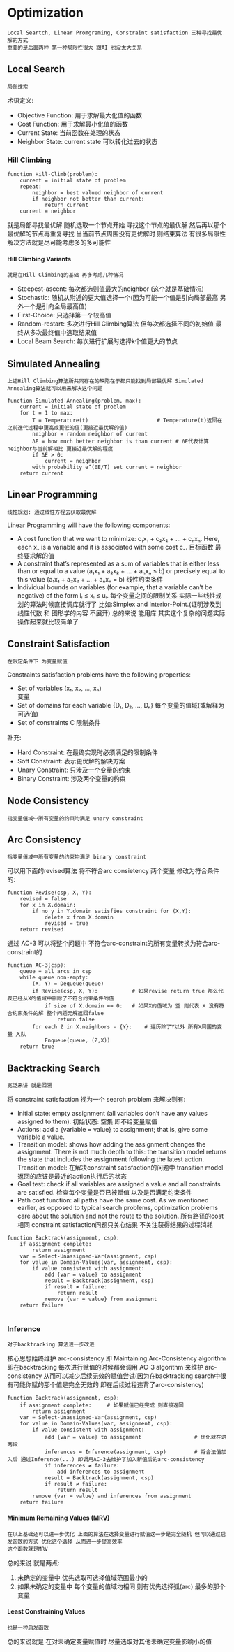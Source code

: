 # Optimization
    Local Seartch, Linear Promgraming, Constraint satisfaction 三种寻找最优解的方式
    重要的是后面两种 第一种局限性很大 跟AI 也没太大关系
## Local Search
    局部搜索
术语定义:
- Objective Function: 用于求解最大化值的函数
- Cost Function: 用于求解最小化值的函数
- Current State: 当前函数在处理的状态
- Neighbor State:  current state 可以转化过去的状态

### Hill Climbing
```
function Hill-Climb(problem):   
    current = initial state of problem
    repeat:
        neighbor = best valued neighbor of current
        if neighbor not better than current:
            return current
    current = neighbor
```
就是局部寻找最优解 随机选取一个节点开始 寻找这个节点的最优解 然后再以那个最优解的节点再重复寻找 当当前节点周围没有更优解时 则结束算法
有很多局限性 解决方法就是尽可能考虑多的多可能性
#### Hill Climbing Variants
    就是在Hill Climbing的基础 再多考虑几种情况
- Steepest-ascent: 每次都选则值最大的neighbor (这个就是基础情况)
- Stochastic: 随机从附近的更大值选择一个(因为可能一个值是引向局部最高 另外一个是引向全局最高值)
- First-Choice: 只选择第一个较高值
- Random-restart: 多次进行Hill Climbing算法 但每次都选择不同的初始值 最终从多次最终值中选取结果值
- Local Beam Search: 每次进行扩展时选择k个值更大的节点

## Simulated Annealing
    上述Hill Climbing算法所共同存在的缺陷在于都只能找到局部最优解 Simulated Annealing算法就可以用来解决这个问题 
```
function Simulated-Annealing(problem, max):
    current = initial state of problem
    for t = 1 to max:
        T = Temperature(t)                      # Temperature(t)返回在之前迭代过程中更高或更低的值(更接近最优解的值)
        neighbor = random neighbor of current   
        ΔE = how much better neighbor is than current # ΔE代表计算neighbor与当前解相比 更接近最优解的程度
        if ΔE > 0:
            current = neighbor
        with probability e^(ΔE/T) set current = neighbor    
    return current
```

## Linear Programming
    线性规划: 通过线性方程去获取最优解
Linear Programming will have the following components:
- A cost function that we want to minimize: c₁x₁ + c₂x₂ + … + cₙxₙ. Here, each x₋ is a variable and it is associated with some cost c₋.
    目标函数  最终要求解的值
- A constraint that’s represented as a sum of variables that is either less than or equal to a value (a₁x₁ + a₂x₂ + … + aₙxₙ ≤ b) or precisely equal to this value (a₁x₁ + a₂x₂ + … + aₙxₙ = b)
    线性约束条件
- Individual bounds on variables (for example, that a variable can’t be negative) of the form lᵢ ≤ xᵢ ≤ uᵢ.
    每个变量之间的限制关系
实际一些线性规划的算法时候直接调库就行了 比如:Simplex and Interior-Point.(证明涉及到线性代数 和 图形学的内容 不展开)
总的来说 能用库 其实这个复杂的问题实际操作起来就比较简单了

## Constraint Satisfaction
    在限定条件下 为变量赋值
Constraints satisfaction problems have the following properties:
- Set of variables (x₁, x₂, …, xₙ)  
    变量
- Set of domains for each variable {D₁, D₂, …, Dₙ}
    每个变量的值域(或解释为可选值)
- Set of constraints C
    限制条件

补充:
- Hard Constraint: 在最终实现时必须满足的限制条件
- Soft Constraint: 表示更优解的解决方案
- Unary Constraint: 只涉及一个变量的约束
- Binary Constraint: 涉及两个变量的约束

## Node Consistency
    指变量值域中所有变量的约束均满足 unary constraint

## Arc Consistency
    指变量值域中所有变量的约束均满足 binary constraint
可以用下面的revised算法 将不符合arc consietency 两个变量 修改为符合条件的:
```
function Revise(csp, X, Y):
    revised = false
    for x in X.domain:
        if no y in Y.domain satisfies constraint for (X,Y):
            delete x from X.domain
            revised = true
    return revised
```

通过 AC-3 可以将整个问题中 不符合arc-constraint的所有变量转换为符合arc-constraint的
```
function AC-3(csp):
    queue = all arcs in csp
    while queue non-empty:
        (X, Y) = Dequeue(queue)
        if Revise(csp, X, Y):           # 如果revise return true 那么代表已经从X的值域中删除了不符合约束条件的值
            if size of X.domain == 0:   # 如果X的值域为 空 则代表 X 没有符合约束条件的解 整个问题无解返回false
                return false
        for each Z in X.neighbors - {Y}:    # 遍历除了Y以外 所有X周围的变量 入队
            Enqueue(queue, (Z,X))
    return true
```
## Backtracking Search
    宽泛来讲 就是回溯
将 constraint satisfaction 视为一个 search problem 来解决则有:
- Initial state: empty assignment (all variables don’t have any values assigned to them).
    初始状态: 空集 即不给变量赋值
- Actions: add a {variable = value} to assignment; that is, give some variable a value.
- Transition model: shows how adding the assignment changes the assignment. 
There is not much depth to this: the transition model returns the state that includes the assignment following the latest action.
    Transition model: 在解决constraint satisfaction的问题中 transition model返回的应该是最近的action执行后的状态
- Goal test: check if all variables are assigned a value and all constraints are satisfied.
    检查每个变量是否已被赋值 以及是否满足约束条件
- Path cost function: all paths have the same cost. As we mentioned earlier, 
as opposed to typical search problems, optimization problems care about the solution and not the route to the solution.
    所有路径的cost相同 constraint satisfaction问题只关心结果 不关注获得结果的过程消耗

```
function Backtrack(assignment, csp): 
    if assignment complete:
        return assignment
    var = Select-Unassigned-Var(assignment, csp)
    for value in Domain-Values(var, assignment, csp):
        if value consistent with assignment:
            add {var = value} to assignment
            result = Backtrack(assignment, csp)
            if result ≠ failure:
                return result
            remove {var = value} from assignment
    return failure
   
```
### Inference
    对于backtracking 算法进一步改进
核心思想始终维护 arc-consistency 即 Maintaining Arc-Consistency algorithm
即在backtracking 每次进行赋值的时候都会调用 AC-3 algorithm 来维护 arc-consistency 
从而可以减少后续无效的赋值尝试(因为在backtracking search中很有可能你赋的那个值是完全无效的 即在后续过程违背了arc-consistency)
```
function Backtrack(assignment, csp):
    if assignment complete:     # 如果赋值已经完成 则直接返回 
        return assignment
    var = Select-Unassigned-Var(assignment, csp)
    for value in Domain-Values(var, assignment, csp):
        if value consistent with assignment:
            add {var = value} to assignment                 # 优化就在这两段
            inferences = Inference(assignment, csp)         # 将合法值加入后 通过Inference(...) 即调用AC-3去维护了加入新值后的arc-consistency 
            if inferences ≠ failure:
                add inferences to assignment
            result = Backtrack(assignment, csp)
            if result ≠ failure:
                return result
        remove {var = value} and inferences from assignment
    return failure
```
#### Minimum Remaining Values (MRV) 
    在以上基础还可以进一步优化 上面的算法在选择变量进行赋值这一步是完全随机 但可以通过启发函数的方式 优化这个选择 从而进一步提高效率
    这个函数就是MRV
总的来说 就是两点:
1. 未确定的变量中 优先选取可选择值域范围最小的
2. 如果未确定的变量中 每个变量的值域均相同 则有优先选择弧(arc) 最多的那个变量

#### Least Constraining Values
    也是一种启发函数
总的来说就是 在对未确定变量赋值时 尽量选取对其他未确定变量影响小的值






